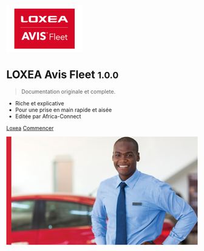 ![logo](_image/loxea_avis_fleet_logo.png)

# LOXEA Avis Fleet <small>1.0.0</small>

> Documentation originale et complete.

- Riche et explicative 
- Pour une prise en main rapide et aisée
- Editée par Africa-Connect

[Loxea](http://www.loxea.com/)
[Commencer](#presentation)

![](_image/man.jpg)
